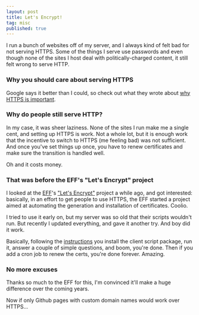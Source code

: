 ```yaml
---
layout: post
title: Let's Encrypt!
tag: misc
published: true
---
```


I run a bunch of websites off of my server, and I always kind of felt bad for not serving HTTPS. Some of the things I serve use passwords and even though none of the sites I host deal with politically-charged content, it still felt wrong to serve HTTP. 

### Why you should care about serving HTTPS
Google says it better than I could, so check out what they wrote about [why HTTPS is important](https://developers.google.com/web/fundamentals/security/encrypt-in-transit/why-https).

### Why do people still serve HTTP?

In my case, it was sheer laziness. None of the sites I run make me a single cent, and setting up HTTPS is work. Not a whole lot, but it is enough work that the incentive to switch to HTTPS (me feeling bad) was not sufficient. And once you've set things up once, you have to renew certificates and make sure the transition is handled well.

Oh and it costs money.

### That was before the EFF's "Let's Encrypt" project

I looked at the [EFF](https://www.eff.org/)'s ["Let's Encrypt"](https://letsencrypt.org/) project a while ago, and got interested: basically, in an effort to get people to use HTTPS, the EFF started a project aimed at automating the generation and installation of certificates. Coolio.

I tried to use it early on, but my server was so old that their scripts wouldn't run. But recently I updated everything, and gave it another try. And boy did it work.

Basically, following the [instructions](https://certbot.eff.org/) you install the client script package, run it, answer a couple of simple questions, and boom, you're done. Then if you add a cron job to renew the certs, you're done forever. Amazing.

### No more excuses
Thanks so much to the EFF for this, I'm convinced it'll make a huge difference over the coming years.

Now if only Github pages with custom domain names would work over HTTPS...